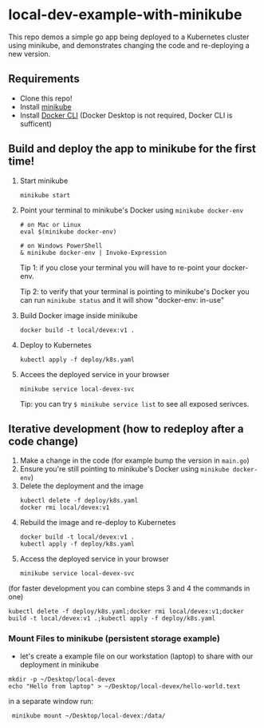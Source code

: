 # local-dev-example-with-minikube


This repo demos a simple go app being deployed to a Kubernetes cluster using minikube, and demonstrates changing the code and re-deploying a new version.


## Requirements
- Clone this repo!
- Install [minikube](https://minikube.sigs.k8s.io/docs/start/)
- Install [Docker CLI](https://minikube.sigs.k8s.io/docs/tutorials/docker_desktop_replacement/) (Docker Desktop is not required, Docker CLI is sufficent)


## Build and deploy the app to minikube for the first time!

1. Start minikube
    ```console
    minikube start
    ```

2. Point your terminal to minikube's Docker using `minikube docker-env`
    ```console
    # on Mac or Linux
    eval $(minikube docker-env)
    ```

    ```console
    # on Windows PowerShell
    & minikube docker-env | Invoke-Expression
    ```

    Tip 1: if you close your terminal you will have to re-point your docker-env.

    Tip 2: to verify that your terminal is pointing to minikube's Docker you can run `minikube status` and it will show "docker-env: in-use"

4. Build Docker image inside minikube

    ```console
    docker build -t local/devex:v1 .
    ```
4. Deploy to Kubernetes
    ```console
    kubectl apply -f deploy/k8s.yaml
    ```
5. Accees the deployed service in your browser
    ```console
    minikube service local-devex-svc
    ```
    Tip: you can try `$ minikube service list` to see all exposed serivces.


## Iterative development (how to redeploy after a code change)

1. Make a change in the code (for example bump the version in `main.go`)
2. Ensure you're still pointing to minikube's Docker using `minikube docker-env`)
3. Delete the deployment and the image
    ```console
    kubectl delete -f deploy/k8s.yaml
    docker rmi local/devex:v1
    ```
4. Rebuild the image and re-deploy to Kubernetes
    ```console
    docker build -t local/devex:v1 .
    kubectl apply -f deploy/k8s.yaml
    ```
5. Access the deployed service in your browser
    ```console
    minikube service local-devex-svc
    ```

(for faster development you can combine steps 3 and 4 the commands in one)
```
kubectl delete -f deploy/k8s.yaml;docker rmi local/devex:v1;docker build -t local/devex:v1 .;kubectl apply -f deploy/k8s.yaml
```


### Mount Files to minikube (persistent storage example)
 
- let's create a example file on our workstation (laptop) to share with our deployment in minikube
```console
mkdir -p ~/Desktop/local-devex
echo "Hello from laptop" > ~/Desktop/local-devex/hello-world.text
```

in a separate window run:
```console
 minikube mount ~/Desktop/local-devex:/data/
```
